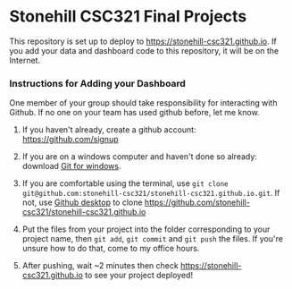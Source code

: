 # Stonehill CSC321 Final Projects

This repository is set up to deploy to https://stonehill-csc321.github.io. If you add your data and dashboard code to this repository, it will be on the Internet.

### Instructions for Adding your Dashboard

One member of your group should take responsibility for interacting with Github. If no one on your team has used github before, let me know.

1. If you haven't already, create a github account: https://github.com/signup
2. If you are on a windows computer and haven't done so already: download [Git for windows](https://gitforwindows.org/). 

3. If you are comfortable using the terminal, use `git clone git@github.com:stonehill-csc321/stonehill-csc321.github.io.git`. If not, use [Github desktop](https://desktop.github.com/download/) to clone https://github.com/stonehill-csc321/stonehill-csc321.github.io
4. Put the files from your project into the folder corresponding to your project name, then `git add`, `git commit` and `git push` the files. If you're unsure how to do that, come to my office hours.
5. After pushing, wait ~2 minutes then check https://stonehill-csc321.github.io to see your project deployed!